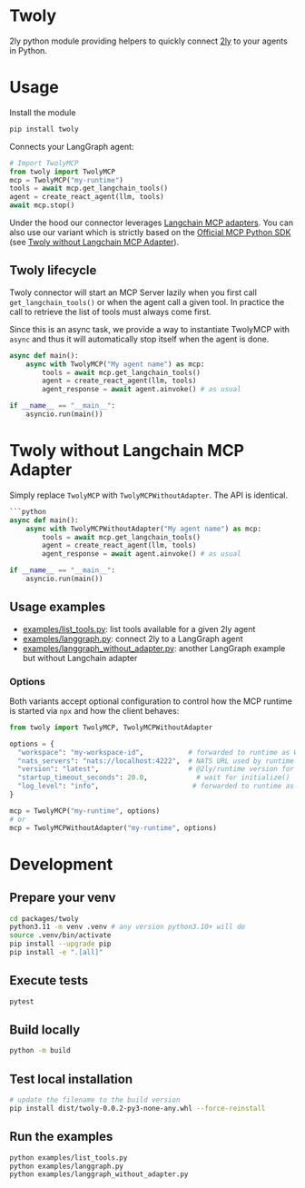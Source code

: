 # Twoly

2ly python module providing helpers to quickly connect [2ly](https://github.com/2ly-ai/2ly) to your agents in Python.

# Usage

Install the module

```bash
pip install twoly
```

Connects your LangGraph agent:

```python
# Import TwolyMCP
from twoly import TwolyMCP
mcp = TwolyMCP("my-runtime")
tools = await mcp.get_langchain_tools()
agent = create_react_agent(llm, tools)
await mcp.stop()
```

Under the hood our connector leverages [Langchain MCP adapters](https://github.com/langchain-ai/langchain-mcp-adapters). You can also use our variant which is strictly based on the [Official MCP Python SDK](https://github.com/modelcontextprotocol/python-sdk) (see [Twoly without Langchain MCP Adapter](#twoly-without-langchain-mcp-adapter)).

## Twoly lifecycle

Twoly connector will start an MCP Server lazily when you first call `get_langchain_tools()` or when the agent call a given tool. In practice the call to retrieve the list of tools must always come first.

Since this is an async task, we provide a way to instantiate TwolyMCP with `async` and thus it will automatically stop itself when the agent is done.

```python
async def main():
    async with TwolyMCP("My agent name") as mcp:
        tools = await mcp.get_langchain_tools()
        agent = create_react_agent(llm, tools)
        agent_response = await agent.ainvoke() # as usual

if __name__ == "__main__":
    asyncio.run(main())
```

# Twoly without Langchain MCP Adapter

Simply replace `TwolyMCP` with `TwolyMCPWithoutAdapter`. The API is identical.

```python
```python
async def main():
    async with TwolyMCPWithoutAdapter("My agent name") as mcp:
        tools = await mcp.get_langchain_tools()
        agent = create_react_agent(llm, tools)
        agent_response = await agent.ainvoke() # as usual

if __name__ == "__main__":
    asyncio.run(main())
```

## Usage examples

* [examples/list_tools.py](examples/list_tools.py): list tools available for a given 2ly agent
* [examples/langgraph.py](examples/langgraph.py): connect 2ly to a LangGraph agent
* [examples/langgraph_without_adapter.py](examples/langgraph_without_adapter.py): another LangGraph example but without Langchain adapter

### Options

Both variants accept optional configuration to control how the MCP runtime is started via `npx` and how the client behaves:

```python
from twoly import TwolyMCP, TwolyMCPWithoutAdapter

options = {
  "workspace": "my-workspace-id",           # forwarded to runtime as WORKSPACE_ID
  "nats_servers": "nats://localhost:4222",  # NATS URL used by runtime
  "version": "latest",                      # @2ly/runtime version for npx
  "startup_timeout_seconds": 20.0,            # wait for initialize()
  "log_level": "info",                       # forwarded to runtime as LOG_LEVEL
}

mcp = TwolyMCP("my-runtime", options)
# or
mcp = TwolyMCPWithoutAdapter("my-runtime", options)
```

# Development

## Prepare your venv

```bash
cd packages/twoly
python3.11 -m venv .venv # any version python3.10+ will do
source .venv/bin/activate
pip install --upgrade pip
pip install -e ".[all]"
```

## Execute tests

```bash
pytest
```

## Build locally

```bash
python -m build
```

## Test local installation

```bash
# update the filename to the build version
pip install dist/twoly-0.0.2-py3-none-any.whl --force-reinstall
```

## Run the examples

```bash
python examples/list_tools.py
python examples/langgraph.py
python examples/langgraph_without_adapter.py
```